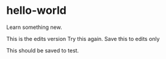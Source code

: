 # hello-world
Learn something new.


This is the edits version
Try this again.
Save this to edits only


This should be saved to test.